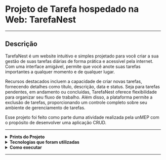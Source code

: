 # Projeto de Tarefa hospedado na Web: TarefaNest

---

## Descrição

TarefaNest é um website intuitivo e simples projetado para você criar a sua gestão de suas tarefas diárias de forma prática e acessível pela internet. Com uma interface amigável, permite que você anote suas tarefas importantes a qualquer momento e de qualquer lugar.

Recursos destacados incluem a capacidade de criar novas tarefas, fornecendo detalhes como título, descrição, data e status. Seja para tarefas pendentes, em andamento ou concluídas, TarefaNest oferece flexibilidade para organizar seu fluxo de trabalho. Além disso, a plataforma permite a exclusão de tarefas, proporcionando um controle completo sobre seu ambiente de gerenciamento de tarefas.

Esse projeto foi feito como parte duma atividade realizada pela unMEP com o propósito de desenvolver uma aplicação CRUD.

---

<details>
  <summary> <b> Prints do Projeto </b> </summary>
<p>

Página home:

![Web 1](https://github.com/Dom-Luiz-III/projeto_unmep/blob/main/papelada/prints/home.png)

Adicionar tarefas:

![Web 1](https://github.com/Dom-Luiz-III/projeto_unmep/blob/main/papelada/prints/criar.png)

Tarefas armazenadas:

![Web 1](https://github.com/Dom-Luiz-III/projeto_unmep/blob/main/papelada/prints/tarefas.png)

Página do administrador:

![Web 1](https://github.com/Dom-Luiz-III/projeto_unmep/blob/main/papelada/prints/admin.png)

Versão mobile:

![Web 1](https://github.com/Dom-Luiz-III/projeto_unmep/blob/main/papelada/prints/mobile.png)

![Web 1](https://github.com/Dom-Luiz-III/projeto_unmep/blob/main/papelada/prints/mobile2.jpg)

</p>
</details>

<details>
  <summary> <b> Tecnologias que foram utilizadas </b> </summary>
<p>

- Python para Back End
- HTML - CSS para Front
- Django para CRUD, integração e criação de sites
- Bootstrap como framework Front End
- SQlite como linguagem de Banco de Dados

</p>
</details>

<details>
  <summary> <b> Como executar </b> </summary>
<p>

Instale o Python pelo computador e alguma IDE para usá-lo (pode ser o PyCharm ou VS Code), acessando o terminal Python, instale esses programas através do comando "pip install" e o nome dele:

- Django
- gunicorn
- pytz
- sqlparse
- whitenoise

Com tudo instalado, execute o comando "python manage.py runserver" pelo terminal python, se tudo der certo ele vai criar algo como "Starting development server at <http://127.0.0.1:7000/>" e com o link HTTP você consegue acessar o site.

</p>
</details>

---
